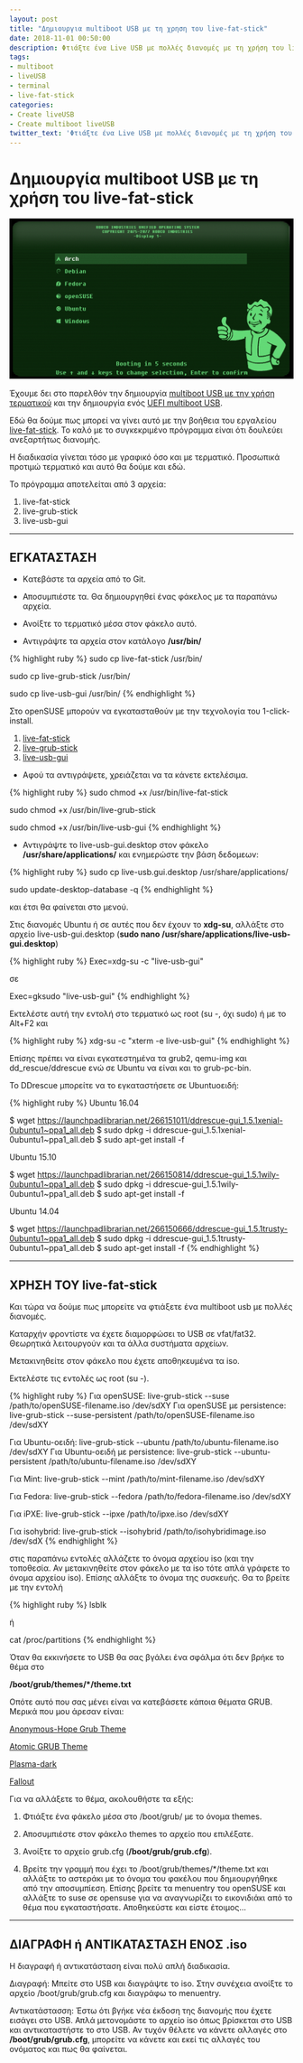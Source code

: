 ```yaml
---
layout: post
title: "Δημιουργια multiboot USB με τη χρηση του live-fat-stick"
date: 2018-11-01 00:50:00
description: Φτιάξτε ένα Live USB με πολλές διανομές με τη χρήση του live-fat-stick στο τερματικό
tags:
- multiboot
- liveUSB
- terminal
- live-fat-stick
categories:
- Create liveUSB
- Create multiboot liveUSB
twitter_text: 'Φτιάξτε ένα Live USB με πολλές διανομές με τη χρήση του live-fat-stick στο τερματικό'
---
```


# Δημιουργία multiboot USB με τη χρήση του live-fat-stick

![USB grub](/post_images/live-fat-stick/fallout.gif)

Έχουμε δει στο παρελθόν την δημιουργία [multiboot USB με την χρήση τερματικού](/how-to-create-a-multiboot-usb/ "multiboot USB με την χρήση τερματικού") και την δημιουργία ενός [UEFI multiboot USB](https://eiosifidis.blogspot.com/2017/10/multiboot-usb-gpt.html "UEFI multiboot USB").

Εδώ θα δούμε πως μπορεί να γίνει αυτό με την βοήθεια του εργαλείου [live-fat-stick](https://github.com/cyberorg/live-fat-stick). Το καλό με το συγκεκριμένο πρόγραμμα είναι ότι δουλεύει ανεξαρτήτως διανομής.

Η διαδικασία γίνεται τόσο με γραφικό όσο και με τερματικό. Προσωπικά προτιμώ τερματικό και αυτό θα δούμε και εδώ.

Το πρόγραμμα αποτελείται από 3 αρχεία:

1. live-fat-stick
2. live-grub-stick
3. live-usb-gui

<hr>

## ΕΓΚΑΤΑΣΤΑΣΗ

* Kατεβάστε τα αρχεία από το Git.

* Αποσυμπιέστε τα. Θα δημιουργηθεί ένας φάκελος με τα παραπάνω αρχεία.

* Ανοίξτε το τερματικό μέσα στον φάκελο αυτό.

* Αντιγράψτε τα αρχεία στον κατάλογο **/usr/bin/** 

{% highlight ruby %}
sudo cp live-fat-stick /usr/bin/

sudo cp live-grub-stick /usr/bin/

sudo cp live-usb-gui /usr/bin/
{% endhighlight %}

Στο openSUSE μπορούν να εγκατασταθούν με την τεχνολογία του 1-click-install.

1. [live-fat-stick](http://software.opensuse.org/package/live-fat-stick "live-fat-stick")
2. [live-grub-stick](http://software.opensuse.org/package/live-grub-stick "live-grub-stick")
3. [live-usb-gui](http://software.opensuse.org/package/live-usb-gui "live-usb-gui")

* Αφού τα αντιγράψετε, χρειάζεται να τα κάνετε εκτελέσιμα.

{% highlight ruby %}
sudo chmod +x /usr/bin/live-fat-stick

sudo chmod +x /usr/bin/live-grub-stick

sudo chmod +x /usr/bin/live-usb-gui
{% endhighlight %}

* Αντιγράψτε το live-usb-gui.desktop στον φάκελο **/usr/share/applications/** και ενημερώστε την βάση δεδομεων:

{% highlight ruby %}
sudo cp live-usb.gui.desktop /usr/share/applications/

sudo update-desktop-database -q
{% endhighlight %}

και έτσι θα φαίνεται στο μενού.

Στις διανομές Ubuntu ή σε αυτές που δεν έχουν το **xdg-su**, αλλάξτε στο αρχείο live-usb-gui.desktop (**sudo nano /usr/share/applications/live-usb-gui.desktop**)

{% highlight ruby %}
Exec=xdg-su -c "live-usb-gui" 

σε

Exec=gksudo "live-usb-gui"
{% endhighlight %}

Εκτελέστε αυτή την εντολή στο τερματικό ως root (su -, όχι sudo) ή με το Alt+F2 και 

{% highlight ruby %}
xdg-su -c "xterm -e live-usb-gui"
{% endhighlight %}

Επίσης πρέπει να είναι εγκατεστημένα τα grub2, qemu-img και dd_rescue/ddrescue ενώ σε Ubuntu να είναι και το grub-pc-bin.

To DDrescue μπορείτε να το εγκαταστήσετε σε Ubuntuοειδή:

{% highlight ruby %}
Ubuntu 16.04

$ wget https://launchpadlibrarian.net/266151011/ddrescue-gui_1.5.1xenial-0ubuntu1~ppa1_all.deb
$ sudo dpkg -i ddrescue-gui_1.5.1xenial-0ubuntu1~ppa1_all.deb
$ sudo apt-get install -f

Ubuntu 15.10

$ wget https://launchpadlibrarian.net/266150814/ddrescue-gui_1.5.1wily-0ubuntu1~ppa1_all.deb
$ sudo dpkg -i ddrescue-gui_1.5.1wily-0ubuntu1~ppa1_all.deb
$ sudo apt-get install -f

Ubuntu 14.04

$ wget https://launchpadlibrarian.net/266150666/ddrescue-gui_1.5.1trusty-0ubuntu1~ppa1_all.deb
$ sudo dpkg -i ddrescue-gui_1.5.1trusty-0ubuntu1~ppa1_all.deb
$ sudo apt-get install -f
{% endhighlight %}

<hr>

## ΧΡΗΣΗ ΤΟΥ live-fat-stick

Και τώρα να δούμε πως μπορείτε να φτιάξετε ένα multiboot usb με πολλές διανομές.

Καταρχήν φροντίστε να έχετε διαμορφώσει το USB σε vfat/fat32. Θεωρητικά λειτουργούν και τα άλλα συστήματα αρχείων.

Μετακινηθείτε στον φάκελο που έχετε αποθηκευμένα τα iso.

Εκτελέστε τις εντολές ως root (su -).

{% highlight ruby %}
Για openSUSE: live-grub-stick --suse /path/to/openSUSE-filename.iso /dev/sdXY
Για openSUSE με persistence: live-grub-stick --suse-persistent /path/to/openSUSE-filename.iso /dev/sdXY

Για Ubuntu-οειδή: live-grub-stick --ubuntu /path/to/ubuntu-filename.iso /dev/sdXY
Για Ubuntu-οειδή με persistence: live-grub-stick --ubuntu-persistent /path/to/ubuntu-filename.iso /dev/sdXY

Για Mint: live-grub-stick --mint /path/to/mint-filename.iso /dev/sdXY

Για Fedora: live-grub-stick --fedora /path/to/fedora-filename.iso /dev/sdXY

Για iPXE: live-grub-stick --ipxe /path/to/ipxe.iso /dev/sdXY

Για isohybrid: live-grub-stick --isohybrid /path/to/isohybridimage.iso /dev/sdX
{% endhighlight %}

στις παραπάνω εντολές αλλάζετε το όνομα αρχείου iso (και την τοποθεσία. Αν μετακινηθείτε στον φάκελο με τα iso τότε απλά γράφετε το όνομα αρχείου iso).
Επίσης αλλάξτε το όνομα της συσκευής. Θα το βρείτε με την εντολή

{% highlight ruby %}
lsblk

ή

cat /proc/partitions
{% endhighlight %}

Όταν θα εκκινήσετε το USB θα σας βγάλει ένα σφάλμα ότι δεν βρήκε το θέμα στο

**/boot/grub/themes/*/theme.txt**

Οπότε αυτό που σας μένει είναι να κατεβάσετε κάποια θέματα GRUB. Μερικά που μου άρεσαν είναι:

[Anonymous-Hope Grub Theme](https://www.gnome-look.org/p/1252310/)

[Atomic GRUB Theme](https://www.gnome-look.org/p/1200710/)

[Plasma-dark](https://www.gnome-look.org/p/1195799/)

[Fallout](https://www.gnome-look.org/p/1230882/)

Για να αλλάξετε το θέμα, ακολουθήστε τα εξής:

1. Φτιάξτε ένα φάκελο μέσα στο /boot/grub/ με το όνομα themes.

2. Αποσυμπιέστε στον φάκελο themes το αρχείο που επιλέξατε.

3. Ανοίξτε το αρχείο grub.cfg (**/boot/grub/grub.cfg**).

4. Βρείτε την γραμμή που έχει το /boot/grub/themes/*/theme.txt και αλλάξτε το αστεράκι με το όνομα του φακέλου που δημιουργήθηκε από την αποσυμπίεση. 
Επίσης βρείτε τα menuentry του openSUSE και αλλάξτε το suse σε opensuse για να αναγνωρίζει το εικονιδιάκι από το θέμα που εγκαταστήσατε.
Αποθηκεύστε και είστε έτοιμος...

<hr>

## ΔΙΑΓΡΑΦΗ ή ΑΝΤΙΚΑΤΑΣΤΑΣΗ ΕΝΟΣ .iso

Η διαγραφή ή αντικατάσταση είναι πολύ απλή διαδικασία.

Διαγραφή: Μπείτε στο USB και διαγράψτε το iso. Στην συνέχεια ανοίξτε το αρχείο /boot/grub/grub.cfg και διαγράφω το menuentry.

Αντικατάστασση: Έστω ότι βγήκε νέα έκδοση της διανομής που έχετε εισάγει στο USB. Απλά μετονομάστε το αρχείο iso όπως βρίσκεται στο USB και αντικαταστήστε το στο USB. Αν τυχόν θέλετε να κάνετε αλλαγές στο **/boot/grub/grub.cfg**, μπορείτε να κάνετε και εκεί τις αλλαγές του ονόματος και πως θα φαίνεται.
